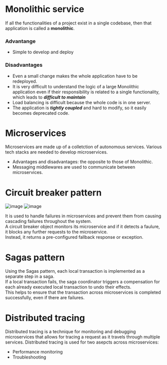 # Monolithic service
If all the functionalities of a project exist in a single codebase, then that application is called a **monolithic**.
### Advantange
- Simple to develop and deploy
### Disadvantages
- Even a small change makes the whole application have to be redeployed.
- It is very difficult to understand the logic of a large Monolithic application even if their responsibility is related to a single functionality, which leads to ***difficult to maintain***
- Load balancing is difficult because the whole code is in one server.
- The application is ***tightly coupled*** and hard to modify, so it easily becomes deprecated code.

# Microservices
Microservices are made up of a colletction of autonomous services. Various tech stacks are needed to develop microservices.<br>
- Advantages and disadvantages: the opposite to those of Monolithic.<br>
- Messaging middlewares are used to communicate between microservices.<br>

# Circuit breaker pattern
![image](https://user-images.githubusercontent.com/67142421/235345619-b29d9116-d1aa-4ef3-bd1c-8ebe126c01f0.png)
![image](https://user-images.githubusercontent.com/67142421/235345623-c4b76fa3-1ab6-4625-ab6f-1f9c3f7bfbfa.png)

It is used to handle failures in microservices and prevent them from causing cascading failures throughout the system.<br>
A circuit breaker object monitors its microservice and if it detects a faulure, it blocks any further requests to the microservice.<br>
Instead, it returns a pre-configured fallback response or exception.<br>

# Sagas pattern
Using the Sagas pattern, each local transaction is implemented as a separate step in a saga.<br>
If a local transaction fails, the saga coordinator triggers a compensation for each already executed local transaction to undo their effects.<br>
This helps to ensure that the transaction across microservices is completed successfully, even if there are failures.<br>

# Distributed tracing
Distributed tracing is a technique for monitoring and debugging microservices that allows for tracing a request as it travels through multiple services.
Distributed tracing is used for two asepcts across microservices:
- Performance monitoring
- Troubleshooting
